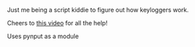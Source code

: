 Just me being a script kiddie to figure out how keyloggers work.

Cheers to [this video](https://www.youtube.com/watch?v=mDY3v2Xx-Q4&ab_channel=ShaunHalverson) for all the help!

Uses pynput as a module
